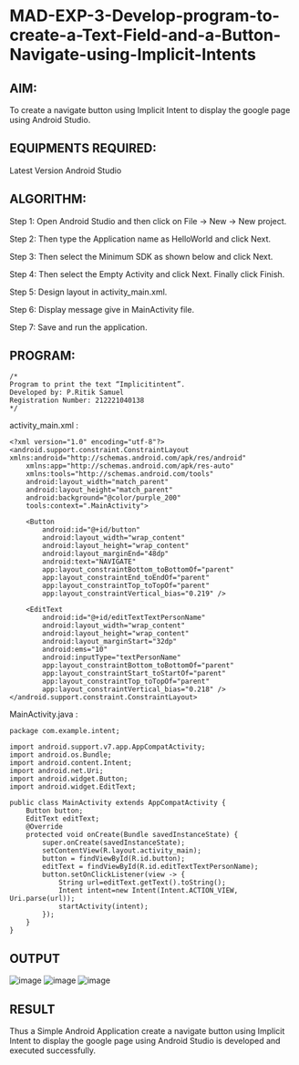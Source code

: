 # MAD-EXP-3-Develop-program-to-create-a-Text-Field-and-a-Button-Navigate-using-Implicit-Intents

## AIM:

To create a navigate button using Implicit Intent to display the google page using Android Studio.

## EQUIPMENTS REQUIRED:

Latest Version Android Studio

## ALGORITHM:

Step 1: Open Android Studio and then click on File -> New -> New project.

Step 2: Then type the Application name as HelloWorld and click Next. 

Step 3: Then select the Minimum SDK as shown below and click Next.

Step 4: Then select the Empty Activity and click Next. Finally click Finish.

Step 5: Design layout in activity_main.xml.

Step 6: Display message give in MainActivity file.

Step 7: Save and run the application.

## PROGRAM:
```
/*
Program to print the text “Implicitintent”.
Developed by: P.Ritik Samuel
Registration Number: 212221040138
*/
```
activity_main.xml :
```
<?xml version="1.0" encoding="utf-8"?>
<android.support.constraint.ConstraintLayout xmlns:android="http://schemas.android.com/apk/res/android"
    xmlns:app="http://schemas.android.com/apk/res-auto"
    xmlns:tools="http://schemas.android.com/tools"
    android:layout_width="match_parent"
    android:layout_height="match_parent"
    android:background="@color/purple_200"
    tools:context=".MainActivity">

    <Button
        android:id="@+id/button"
        android:layout_width="wrap_content"
        android:layout_height="wrap_content"
        android:layout_marginEnd="48dp"
        android:text="NAVIGATE"
        app:layout_constraintBottom_toBottomOf="parent"
        app:layout_constraintEnd_toEndOf="parent"
        app:layout_constraintTop_toTopOf="parent"
        app:layout_constraintVertical_bias="0.219" />

    <EditText
        android:id="@+id/editTextTextPersonName"
        android:layout_width="wrap_content"
        android:layout_height="wrap_content"
        android:layout_marginStart="32dp"
        android:ems="10"
        android:inputType="textPersonName"
        app:layout_constraintBottom_toBottomOf="parent"
        app:layout_constraintStart_toStartOf="parent"
        app:layout_constraintTop_toTopOf="parent"
        app:layout_constraintVertical_bias="0.218" />
</android.support.constraint.ConstraintLayout>
```
MainActivity.java :
```
package com.example.intent;

import android.support.v7.app.AppCompatActivity;
import android.os.Bundle;
import android.content.Intent;
import android.net.Uri;
import android.widget.Button;
import android.widget.EditText;

public class MainActivity extends AppCompatActivity {
    Button button;
    EditText editText;
    @Override
    protected void onCreate(Bundle savedInstanceState) {
        super.onCreate(savedInstanceState);
        setContentView(R.layout.activity_main);
        button = findViewById(R.id.button);
        editText = findViewById(R.id.editTextTextPersonName);
        button.setOnClickListener(view -> {
            String url=editText.getText().toString();
            Intent intent=new Intent(Intent.ACTION_VIEW, Uri.parse(url));
            startActivity(intent);
        });
    }
}
```
## OUTPUT

![image](https://github.com/Siddarthan999/MAD-EXP-3-Develop-program-to-create-a-Text-Field-and-a-Button-Navigate-using-Implicit-Intents/assets/91734840/2d9686e4-ae22-498c-b5a8-d1a9762624cc)
![image](https://github.com/Siddarthan999/MAD-EXP-3-Develop-program-to-create-a-Text-Field-and-a-Button-Navigate-using-Implicit-Intents/assets/91734840/b09437c8-5a7e-4a9c-a1c1-d0e4897399ef)
![image](https://github.com/Siddarthan999/MAD-EXP-3-Develop-program-to-create-a-Text-Field-and-a-Button-Navigate-using-Implicit-Intents/assets/91734840/4b17aeb9-f73c-4940-bb2a-4ba44a74c9d1)

## RESULT
Thus a Simple Android Application create a navigate button using Implicit Intent to display the google page using Android Studio is developed and executed successfully.
